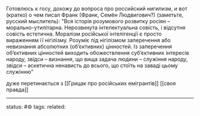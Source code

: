 
Готовлюсь к госу, дохожу до вопроса про российский нигилизм, и вот (кратко) о чем писал Франк (Франк, Семён Людвигович?) (заметьте, русский мыслитель): "Вся історія розумового розвитку росіян – морально-утилітарна. Нерозвинута інтелектуальна совість, і відсутня совість естетична. Моралізм російської інтелігенції є просто вираженням її нігілізму. Розуміє під нігілізмом заперечення або невизнання абсолютних (об’єктивних) цінностей. Із заперечення об’єктивних цінностей виходить обожествлення суб’єктивних інтересів народу, звідси – визнання, що вища задача людини – служіння народу, звідси – аскетична ненависть до всього, що стоїть на заваді цьому служінню"

дуже перетинається з 
[[Грицак про російських емігрантів]]
[[своя правда]]


---
status: #⚙️ 
tags: 
related: 